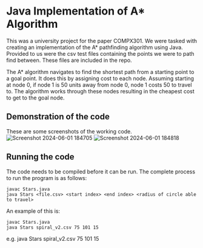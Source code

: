 # Java Implementation of A* Algorithm
This was a university project for the paper COMPX301. We were tasked with creating an implementation of the A* pathfinding algorithm using Java. Provided to us were the csv test files containing the points we were to path find between. These files are included in the repo.

The A* algorithm navigates to find the shortest path from a starting point to a goal point. It does this by assigning cost to each node. Assuming starting at node 0, if node 1 is 50 units away from node 0, node 1 costs 50 to travel to. The algorithm works through these nodes resulting in the cheapest cost to get to the goal node. 

## Demonstration of the code

These are some screenshots of the working code.
![Screenshot 2024-06-01 184705](https://github.com/cs1522561/a-_algorithm/assets/91705168/23b78dfa-3676-4c20-9c5e-a2519e536aab)
![Screenshot 2024-06-01 184818](https://github.com/cs1522561/a-_algorithm/assets/91705168/fb7f01a2-d528-4841-88e0-528dc1bbd1c6)

## Running the code

The code needs to be compiled before it can be run. The complete process to run the program is as follows:

```
javac Stars.java
java Stars <file.csv> <start index> <end index> <radius of circle able to travel>
```

An example of this is:

```
javac Stars.java
java Stars spiral_v2.csv 75 101 15
```

e.g.
java Stars spiral_v2.csv 75 101 15
